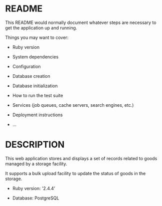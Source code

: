 # README

This README would normally document whatever steps are necessary to get the
application up and running.

Things you may want to cover:

* Ruby version

* System dependencies

* Configuration

* Database creation

* Database initialization

* How to run the test suite

* Services (job queues, cache servers, search engines, etc.)

* Deployment instructions

* ...

# DESCRIPTION

This web application stores and displays a set of records related to
goods managed by a storage facility. 

It supports a bulk upload facility to update the status of goods in
the storage.

* Ruby version: '2.4.4'

* Database: PostgreSQL
